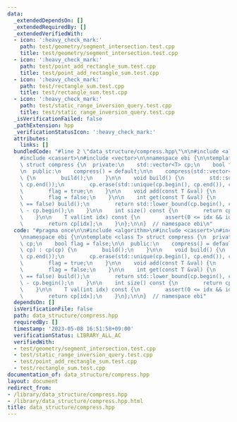 ```yaml
---
data:
  _extendedDependsOn: []
  _extendedRequiredBy: []
  _extendedVerifiedWith:
  - icon: ':heavy_check_mark:'
    path: test/geometry/segment_intersection.test.cpp
    title: test/geometry/segment_intersection.test.cpp
  - icon: ':heavy_check_mark:'
    path: test/point_add_rectangle_sum.test.cpp
    title: test/point_add_rectangle_sum.test.cpp
  - icon: ':heavy_check_mark:'
    path: test/rectangle_sum.test.cpp
    title: test/rectangle_sum.test.cpp
  - icon: ':heavy_check_mark:'
    path: test/static_range_inversion_query.test.cpp
    title: test/static_range_inversion_query.test.cpp
  _isVerificationFailed: false
  _pathExtension: hpp
  _verificationStatusIcon: ':heavy_check_mark:'
  attributes:
    links: []
  bundledCode: "#line 2 \"data_structure/compress.hpp\"\n\n#include <algorithm>\n\
    #include <cassert>\n#include <vector>\n\nnamespace ebi {\n\ntemplate <class T>\
    \ struct compress {\n  private:\n    std::vector<T> cp;\n    bool flag = false;\n\
    \n  public:\n    compress() = default;\n\n    compress(std::vector<T> cp) : cp(cp)\
    \ {\n        build();\n    }\n\n    void build() {\n        std::sort(cp.begin(),\
    \ cp.end());\n        cp.erase(std::unique(cp.begin(), cp.end()), cp.end());\n\
    \        flag = true;\n    }\n\n    void add(const T &val) {\n        cp.emplace_back(val);\n\
    \        flag = false;\n    }\n\n    int get(const T &val) {\n        if (flag\
    \ == false) build();\n        return std::lower_bound(cp.begin(), cp.end(), val)\
    \ - cp.begin();\n    }\n\n    int size() const {\n        return cp.size();\n\
    \    }\n\n    T val(int idx) const {\n        assert(0 <= idx && idx < (int)cp.size());\n\
    \        return cp[idx];\n    }\n};\n\n}  // namespace ebi\n"
  code: "#pragma once\n\n#include <algorithm>\n#include <cassert>\n#include <vector>\n\
    \nnamespace ebi {\n\ntemplate <class T> struct compress {\n  private:\n    std::vector<T>\
    \ cp;\n    bool flag = false;\n\n  public:\n    compress() = default;\n\n    compress(std::vector<T>\
    \ cp) : cp(cp) {\n        build();\n    }\n\n    void build() {\n        std::sort(cp.begin(),\
    \ cp.end());\n        cp.erase(std::unique(cp.begin(), cp.end()), cp.end());\n\
    \        flag = true;\n    }\n\n    void add(const T &val) {\n        cp.emplace_back(val);\n\
    \        flag = false;\n    }\n\n    int get(const T &val) {\n        if (flag\
    \ == false) build();\n        return std::lower_bound(cp.begin(), cp.end(), val)\
    \ - cp.begin();\n    }\n\n    int size() const {\n        return cp.size();\n\
    \    }\n\n    T val(int idx) const {\n        assert(0 <= idx && idx < (int)cp.size());\n\
    \        return cp[idx];\n    }\n};\n\n}  // namespace ebi"
  dependsOn: []
  isVerificationFile: false
  path: data_structure/compress.hpp
  requiredBy: []
  timestamp: '2023-05-08 16:51:58+09:00'
  verificationStatus: LIBRARY_ALL_AC
  verifiedWith:
  - test/geometry/segment_intersection.test.cpp
  - test/static_range_inversion_query.test.cpp
  - test/point_add_rectangle_sum.test.cpp
  - test/rectangle_sum.test.cpp
documentation_of: data_structure/compress.hpp
layout: document
redirect_from:
- /library/data_structure/compress.hpp
- /library/data_structure/compress.hpp.html
title: data_structure/compress.hpp
---
```

